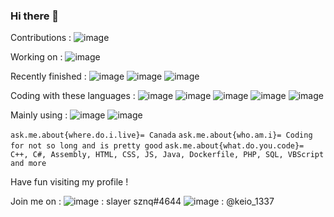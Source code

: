 ### Hi there 👋

Contributions :
![image](https://user-images.githubusercontent.com/73394656/118285879-e7ff4c80-b49f-11eb-9d1a-bf723fa8b04a.png)

Working on :
![image](https://user-images.githubusercontent.com/73394656/118285946-f9e0ef80-b49f-11eb-80ac-94980b1883dc.png)

Recently finished :
![image](https://user-images.githubusercontent.com/73394656/118286071-1715be00-b4a0-11eb-8dc4-a7312b5c852d.png)
![image](https://user-images.githubusercontent.com/73394656/118286079-19781800-b4a0-11eb-9f26-892dea4a63a6.png)
![image](https://user-images.githubusercontent.com/73394656/118286090-1b41db80-b4a0-11eb-9d86-ef317fa4114a.png)

Coding with these languages :
![image](https://user-images.githubusercontent.com/73394656/118286443-7378dd80-b4a0-11eb-818e-0bf044f28d3e.png) ![image](https://user-images.githubusercontent.com/73394656/118286557-93a89c80-b4a0-11eb-8d1c-36d6ab32af6f.png) ![image](https://user-images.githubusercontent.com/73394656/118286642-a6bb6c80-b4a0-11eb-95e4-ad4223bff516.png)
![image](https://user-images.githubusercontent.com/73394656/118286679-b33fc500-b4a0-11eb-84e7-9be6ea5a790a.png)
![image](https://user-images.githubusercontent.com/73394656/118286707-bcc92d00-b4a0-11eb-9687-8ef85b43e94e.png)

Mainly using : 
![image](https://user-images.githubusercontent.com/73394656/118287451-76280280-b4a1-11eb-93b2-03fe468650c1.png)
![image](https://user-images.githubusercontent.com/73394656/118287495-7fb16a80-b4a1-11eb-8f21-481990711fa8.png)


``ask.me.about{where.do.i.live}= Canada``
``ask.me.about{who.am.i}= Coding for not so long and is pretty good``
``ask.me.about{what.do.you.code}= C++, C#, Assembly, HTML, CSS, JS, Java, Dockerfile, PHP, SQL, VBScript and more``

Have fun visiting my profile !

Join me on :
![image](https://user-images.githubusercontent.com/73394656/118289249-23e7e100-b4a3-11eb-8078-ec88b9a68923.png) : slayer sznq#4644
![image](https://user-images.githubusercontent.com/73394656/118289301-3530ed80-b4a3-11eb-862e-cdbc9e83c041.png) : @keio_1337

